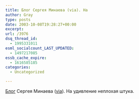 ```yaml
---
title: Блог Сергея Минаева (via). На
author: Gray
type: posts
date: 2003-10-08T19:28:27+00:00
excerpt:
url: /3976
dsq_thread_id:
  - 1995331011
esml_socialcount_LAST_UPDATED:
  - 1497217085
essb_cache_expire:
  - 1616585185
categories:
  - Uncategorized

---
```








<a href="http://www.sergeyminaev.ru/blog0.php" target="_blank">Блог</a> Сергея Минаева (<a href="http://www.livejournal.com/users/sergeax/" target="_blank">via</a>). На удивление неплохая штука.